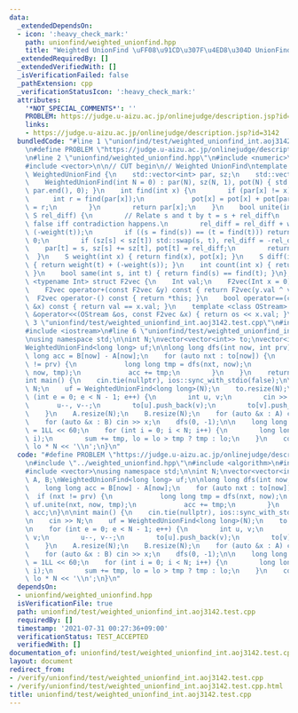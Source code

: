 ```yaml
---
data:
  _extendedDependsOn:
  - icon: ':heavy_check_mark:'
    path: unionfind/weighted_unionfind.hpp
    title: "Weighted UnionFind \uFF08\u91CD\u307F\u4ED8\u304D UnionFind\uFF09"
  _extendedRequiredBy: []
  _extendedVerifiedWith: []
  _isVerificationFailed: false
  _pathExtension: cpp
  _verificationStatusIcon: ':heavy_check_mark:'
  attributes:
    '*NOT_SPECIAL_COMMENTS*': ''
    PROBLEM: https://judge.u-aizu.ac.jp/onlinejudge/description.jsp?id=3142
    links:
    - https://judge.u-aizu.ac.jp/onlinejudge/description.jsp?id=3142
  bundledCode: "#line 1 \"unionfind/test/weighted_unionfind_int.aoj3142.test.cpp\"\
    \n#define PROBLEM \"https://judge.u-aizu.ac.jp/onlinejudge/description.jsp?id=3142\"\
    \n#line 2 \"unionfind/weighted_unionfind.hpp\"\n#include <numeric>\n#include <utility>\n\
    #include <vector>\n\n// CUT begin\n// Weighted UnionFind\ntemplate <class S> struct\
    \ WeightedUnionFind {\n    std::vector<int> par, sz;\n    std::vector<S> pot;\n\
    \    WeightedUnionFind(int N = 0) : par(N), sz(N, 1), pot(N) { std::iota(par.begin(),\
    \ par.end(), 0); }\n    int find(int x) {\n        if (par[x] != x) {\n      \
    \      int r = find(par[x]);\n            pot[x] = pot[x] + pot[par[x]], par[x]\
    \ = r;\n        }\n        return par[x];\n    }\n    bool unite(int s, int t,\
    \ S rel_diff) {\n        // Relate s and t by t = s + rel_diff\n        // Return\
    \ false iff contradiction happens.\n        rel_diff = rel_diff + weight(s) +\
    \ (-weight(t));\n        if ((s = find(s)) == (t = find(t))) return rel_diff ==\
    \ 0;\n        if (sz[s] < sz[t]) std::swap(s, t), rel_diff = -rel_diff;\n    \
    \    par[t] = s, sz[s] += sz[t], pot[t] = rel_diff;\n        return true;\n  \
    \  }\n    S weight(int x) { return find(x), pot[x]; }\n    S diff(int s, int t)\
    \ { return weight(t) + (-weight(s)); }\n    int count(int x) { return sz[find(x)];\
    \ }\n    bool same(int s, int t) { return find(s) == find(t); }\n};\n\ntemplate\
    \ <typename Int> struct F2vec {\n    Int val;\n    F2vec(Int x = 0) : val(x) {}\n\
    \    F2vec operator+(const F2vec &y) const { return F2vec(y.val ^ val); }\n  \
    \  F2vec operator-() const { return *this; }\n    bool operator==(const F2vec\
    \ &x) const { return val == x.val; }\n    template <class OStream> friend OStream\
    \ &operator<<(OStream &os, const F2vec &x) { return os << x.val; }\n};\n#line\
    \ 3 \"unionfind/test/weighted_unionfind_int.aoj3142.test.cpp\"\n#include <algorithm>\n\
    #include <iostream>\n#line 6 \"unionfind/test/weighted_unionfind_int.aoj3142.test.cpp\"\
    \nusing namespace std;\n\nint N;\nvector<vector<int>> to;\nvector<int> A, B;\n\
    WeightedUnionFind<long long> uf;\n\nlong long dfs(int now, int prv) {\n    long\
    \ long acc = B[now] - A[now];\n    for (auto nxt : to[now]) {\n        if (nxt\
    \ != prv) {\n            long long tmp = dfs(nxt, now);\n            uf.unite(nxt,\
    \ now, tmp);\n            acc += tmp;\n        }\n    }\n    return acc;\n}\n\n\
    int main() {\n    cin.tie(nullptr), ios::sync_with_stdio(false);\n\n    cin >>\
    \ N;\n    uf = WeightedUnionFind<long long>(N);\n    to.resize(N);\n\n    for\
    \ (int e = 0; e < N - 1; e++) {\n        int u, v;\n        cin >> u >> v;\n \
    \       u--, v--;\n        to[u].push_back(v);\n        to[v].push_back(u);\n\
    \    }\n    A.resize(N);\n    B.resize(N);\n    for (auto &x : A) cin >> x;\n\
    \    for (auto &x : B) cin >> x;\n    dfs(0, -1);\n\n    long long sum = 0, lo\
    \ = 1LL << 60;\n    for (int i = 0; i < N; i++) {\n        long long tmp = uf.diff(0,\
    \ i);\n        sum += tmp, lo = lo > tmp ? tmp : lo;\n    }\n    cout << sum -\
    \ lo * N << '\\n';\n}\n"
  code: "#define PROBLEM \"https://judge.u-aizu.ac.jp/onlinejudge/description.jsp?id=3142\"\
    \n#include \"../weighted_unionfind.hpp\"\n#include <algorithm>\n#include <iostream>\n\
    #include <vector>\nusing namespace std;\n\nint N;\nvector<vector<int>> to;\nvector<int>\
    \ A, B;\nWeightedUnionFind<long long> uf;\n\nlong long dfs(int now, int prv) {\n\
    \    long long acc = B[now] - A[now];\n    for (auto nxt : to[now]) {\n      \
    \  if (nxt != prv) {\n            long long tmp = dfs(nxt, now);\n           \
    \ uf.unite(nxt, now, tmp);\n            acc += tmp;\n        }\n    }\n    return\
    \ acc;\n}\n\nint main() {\n    cin.tie(nullptr), ios::sync_with_stdio(false);\n\
    \n    cin >> N;\n    uf = WeightedUnionFind<long long>(N);\n    to.resize(N);\n\
    \n    for (int e = 0; e < N - 1; e++) {\n        int u, v;\n        cin >> u >>\
    \ v;\n        u--, v--;\n        to[u].push_back(v);\n        to[v].push_back(u);\n\
    \    }\n    A.resize(N);\n    B.resize(N);\n    for (auto &x : A) cin >> x;\n\
    \    for (auto &x : B) cin >> x;\n    dfs(0, -1);\n\n    long long sum = 0, lo\
    \ = 1LL << 60;\n    for (int i = 0; i < N; i++) {\n        long long tmp = uf.diff(0,\
    \ i);\n        sum += tmp, lo = lo > tmp ? tmp : lo;\n    }\n    cout << sum -\
    \ lo * N << '\\n';\n}\n"
  dependsOn:
  - unionfind/weighted_unionfind.hpp
  isVerificationFile: true
  path: unionfind/test/weighted_unionfind_int.aoj3142.test.cpp
  requiredBy: []
  timestamp: '2021-07-31 00:27:36+09:00'
  verificationStatus: TEST_ACCEPTED
  verifiedWith: []
documentation_of: unionfind/test/weighted_unionfind_int.aoj3142.test.cpp
layout: document
redirect_from:
- /verify/unionfind/test/weighted_unionfind_int.aoj3142.test.cpp
- /verify/unionfind/test/weighted_unionfind_int.aoj3142.test.cpp.html
title: unionfind/test/weighted_unionfind_int.aoj3142.test.cpp
---
```

